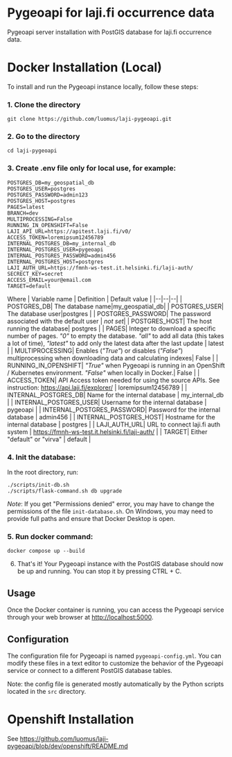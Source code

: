 

# Pygeoapi for laji.fi occurrence data
Pygeoapi server installation with PostGIS database for laji.fi occurrence data.

# Docker Installation (Local)
To install and run the Pygeoapi instance locally, follow these steps:

### 1. Clone the directory
```
git clone https://github.com/luomus/laji-pygeoapi.git
```

### 2. Go to the directory
```
cd laji-pygeoapi
```

### 3. Create .env file only for local use, for example:
```
POSTGRES_DB=my_geospatial_db
POSTGRES_USER=postgres
POSTGRES_PASSWORD=admin123
POSTGRES_HOST=postgres
PAGES=latest
BRANCH=dev
MULTIPROCESSING=False
RUNNING_IN_OPENSHIFT=False
LAJI_API_URL=https://apitest.laji.fi/v0/
ACCESS_TOKEN=loremipsum12456789
INTERNAL_POSTGRES_DB=my_internal_db
INTERNAL_POSTGRES_USER=pygeoapi
INTERNAL_POSTGRES_PASSWORD=admin456
INTERNAL_POSTGRES_HOST=postgres
LAJI_AUTH_URL=https://fmnh-ws-test.it.helsinki.fi/laji-auth/
SECRECT_KEY=secret
ACCESS_EMAIL=your@email.com
TARGET=default
```
Where
| Variable name | Definition | Default value |
|--|--|--|
| POSTGRES_DB| The database name|my_geospatial_db|
| POSTGRES_USER| The database user|postgres |
| POSTGRES_PASSWORD| The password associated with the default user | *not set*|
| POSTGRES_HOST| The host running the database| postgres |
| PAGES| Integer to download a specific number of pages. *"0"* to empty the database. *"all"* to add all data (this takes a lot of time), *"latest"* to add only the latest data after the last update | latest |
| MULTIPROCESSING| Enables (*"True"*) or disables (*"False"*) multiprocessing when downloading data and calculating indexes| False |
| RUNNING_IN_OPENSHIFT| *"True"* when Pygeoapi is running in an OpenShift / Kubernetes environment. *"False"* when locally in Docker.| False |
| ACCESS_TOKEN| API Access token needed for using the source APIs. See instruction: https://api.laji.fi/explorer/ | loremipsum12456789 |
| INTERNAL_POSTGRES_DB| Name for the internal database | my_internal_db |
| INTERNAL_POSTGRES_USER| Username for the internal database | pygeoapi |
| INTERNAL_POSTGRES_PASSWORD| Password for the internal database | admin456 |
| INTERNAL_POSTGRES_HOST| Hostname for the internal database | postgres |
| LAJI_AUTH_URL| URL to connect laji.fi auth system | https://fmnh-ws-test.it.helsinki.fi/laji-auth/ |
| TARGET| Either "default" or "virva" | default |

### 4. Init the database:
In the root directory, run:
```
./scripts/init-db.sh
./scripts/flask-command.sh db upgrade
```
*Note*: If you get "Permissions denied" error, you may have to change the permissions of the file `init-database.sh`.
On Windows, you may need to provide full paths and ensure that Docker Desktop is open.

### 5. Run docker command:
```
docker compose up --build
```

6. That's it! Your Pygeoapi instance with the PostGIS  database should now be up and running. You can stop it by pressing CTRL + C. 

## Usage
Once the Docker container is running, you can access the Pygeoapi service through your web browser at [http://localhost:5000](http://localhost:5000).

## Configuration
The configuration file for Pygeoapi is named `pygeoapi-config.yml`. You can modify these files in a text editor to customize the behavior of the Pygeoapi service or connect to a different PostGIS database tables. 

Note: the config file is generated mostly automatically by the Python scripts located in the `src` directory. 

# Openshift Installation
See https://github.com/luomus/laji-pygeoapi/blob/dev/openshift/README.md
